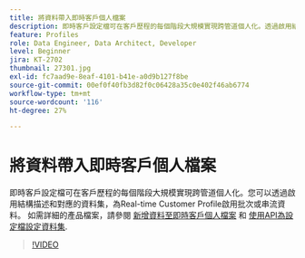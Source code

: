 ```yaml
---
title: 將資料帶入即時客戶個人檔案
description: 即時客戶設定檔可在客戶歷程的每個階段大規模實現跨管道個人化。透過啟用結構和對應的資料集，可以為即時客戶設定檔啟用批次或串流資料。
feature: Profiles
role: Data Engineer, Data Architect, Developer
level: Beginner
jira: KT-2702
thumbnail: 27301.jpg
exl-id: fc7aad9e-8eaf-4101-b41e-a0d9b127f8be
source-git-commit: 00ef0f40fb3d82f0c06428a35c0e402f46ab6774
workflow-type: tm+mt
source-wordcount: '116'
ht-degree: 27%

---
```


# 將資料帶入即時客戶個人檔案

即時客戶設定檔可在客戶歷程的每個階段大規模實現跨管道個人化。您可以透過啟用結構描述和對應的資料集，為Real-time Customer Profile啟用批次或串流資料。 如需詳細的產品檔案，請參閱 [新增資料至即時客戶個人檔案](https://experienceleague.adobe.com/docs/experience-platform/profile/tutorials/add-profile-data.html) 和 [使用API為設定檔設定資料集](https://experienceleague.adobe.com/docs/experience-platform/profile/tutorials/dataset-configuration.html).

>[!VIDEO](https://video.tv.adobe.com/v/27301?learn=on)
